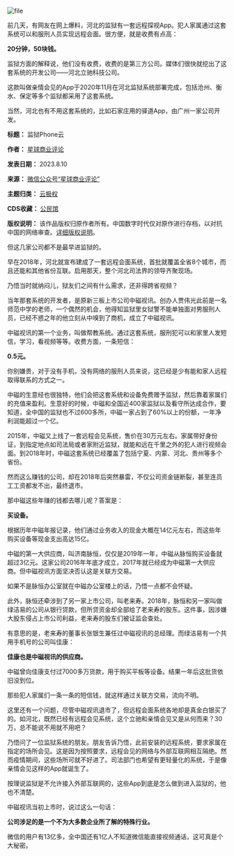 ![file](https://chinadigitaltimes.net/chinese/files/2023/08/image-1691739259239.png)


前几天，有网友在网上爆料，河北的监狱有一套远程探视App。犯人家属通过这套系统可以和服刑人员实现远程会面。很方便，就是收费有点高：


**20分钟，50块钱。** 


监狱方面的解释说，他们没有收费，收费的是第三方公司。媒体们很快就挖出了这套系统的开发公司——河北立驰科技公司。


这款叫做亲情会见的App于2020年11月在河北监狱系统部署完成，包括沧州、衡水、保定等多个监狱都采用了这套系统。


当然，河北也有不用这套系统的，比如石家庄用的驿道App，由广州一家公司开发。




**标题：** 监狱Phone云  

**作者：** [星球商业评论](https://chinadigitaltimes.net/space/星球商业评论)  

**发表日期：** 2023.8.10  

**来源：** [微信公众号“星球商业评论”](https://web.archive.org/web/https://mp.weixin.qq.com/s/xKUupgZt4yddYkHx20ZPsw)  

**主题归类：** [云极权](https://chinadigitaltimes.net/space/云极权)  

**CDS收藏：** [公民馆](https://chinadigitaltimes.net/space/%E5%85%AC%E6%B0%91%E9%A6%86)  

**版权说明：** 该作品版权归原作者所有。中国数字时代仅对原作进行存档，以对抗中国的网络审查。[详细版权说明](https://chinadigitaltimes.net/chinese/copyright)。


但这几家公司都不是最早进监狱的。


早在2018年，河北就宣布建成了一套远程会面系统，首批就覆盖全省8个城市，而且还能和其他省份互联。启用那天，整个河北司法界的领导齐聚现场。


乃悟当时就纳闷儿，狱友们之间有什么需求，还非得跨省视频？


当年那套系统的开发者，是原新三板上市公司中磁视讯。创办人贾伟光此前是一名师范中学的老师，一个偶然的机会，他得知监狱里女狱警不能单独面对男服刑人员，已经不惑之年的他立刻从中嗅到了商机，成立了中磁视讯。


中磁视讯的第一个业务，叫做帮教系统。通过这套系统，服刑犯可以和家里人发短信，学习，看视频等等。收费方面，一条短信：


**0.5元。** 


你别嫌贵，对于没有手机，没有网络的服刑人员来说，这已经是少有能和家人远程取得联系的方式之一。


中磁的生意经也很独特，他们会把这套系统和设备免费赠予监狱，然后靠着家属们的充值来盈利。生意好的时候，中磁和全国近400家监狱以及看守所达成合作，要知道，全中国的监狱也不过600多所，中磁一家占到了60%以上的份额，一年净利润能超过一个亿。


2015年，中磁又上线了一套远程会见系统，售价在30万元左右。家属带好身份证，到指定地点如司法局或者家附近监狱，就能和远在千里之外的犯人进行视频会面。到2018年时，中磁这套系统已经覆盖了包括宁夏、内蒙、河北、贵州等多个省份。


然而这么赚钱的公司，却在2018年后突然暴雷，不仅公司资金链断裂，甚至连员工工资都发不出，最终退市。


那中磁这些年赚的钱都去哪儿呢？答案是：


**买设备。** 


根据历年中磁年报记录，他们通过业务收入的现金大概在14亿元左右，而这些年购买设备等现金支出高达15亿。


中磁的第一大供应商，叫济南脉恒，仅仅是2019年一年，中磁从脉恒购买设备就超过3亿元。这家公司2016年年底才成立，2017年就已经成为中磁第一大供应商。但中磁视讯方面坚决否认这是关联方交易。


如果不是脉恒办公室就在中磁办公室楼上的话，乃悟一点都不会怀疑。


此外，脉恒还牵涉到了另一家上市公司，叫老来寿。2018年，脉恒和另一家叫做绿洁易的公司从银行贷款，但所贷资金却全部给了老来寿的股东。这件事，因涉嫌大股东侵占上市公司利益，老来寿的股东们被证监会查处。


有意思的是，老来寿的董事长张银生兼任过中磁视讯的总经理。而绿洁易有一个共用手机号的公司叫佳康：


**佳康也是中磁视讯的供应商。** 


中磁曾向佳康支付过7000多万货款，用于购买平板等设备。结果一年后这批货依旧没到位。


那些犯人家属们一条一条的短信钱，就这样通过关联方交易，流向不明。


这里还有一个问题，尽管中磁视讯退市了，但远程会面系统各地却是真金白银买了的。如河北，既然已经有远程会见系统，这个立驰和亲情会见又是从何而来？30万，总不能说不用就不用吧？


乃悟问了一位监狱系统的朋友。朋友告诉乃悟，此前安装的远程系统，要求家属在指定的场所会见。这是因为按照要求，远程会见的网络与外部互联网相互隔绝。然而疫情期间，这些场所可就不好进了。司法部门也希望有更轻量化的系统，于是像亲情会见这样的App就诞生了。


按理说监狱是不允许接入外部互联网的，这些App到底是怎么做到进入监狱的，他也不清楚。


中磁视讯当初上市时，说过这么一句话：


**公司涉足的是一个不为大多数企业所了解的特殊行业。** 


微信的用户有13亿多，全中国还有1亿人不知道微信能直接视频通话，这可真是个大秘密。


